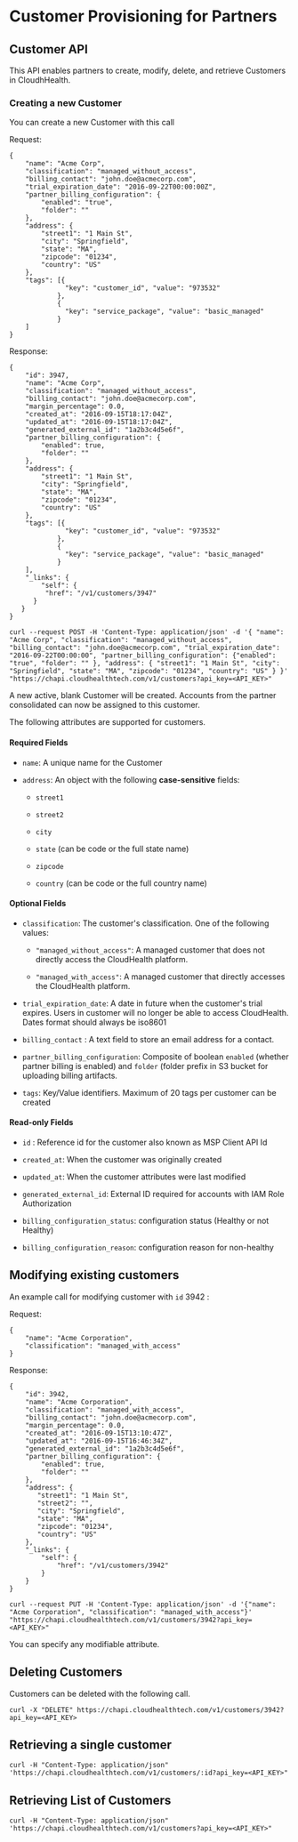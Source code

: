 Customer Provisioning for Partners
=

## Customer API

This API enables partners to create, modify, delete, and retrieve Customers in CloudhHealth.

### Creating a new Customer

You can create a new Customer with this call

Request:

```
{
    "name": "Acme Corp",
    "classification": "managed_without_access",
    "billing_contact": "john.doe@acmecorp.com",
    "trial_expiration_date": "2016-09-22T00:00:00Z",
    "partner_billing_configuration": {
        "enabled": "true",
        "folder": ""
    },
    "address": {
        "street1": "1 Main St",
        "city": "Springfield",
        "state": "MA",
        "zipcode": "01234",
        "country": "US"
    },
    "tags": [{
              "key": "customer_id", "value": "973532"
            },
            {
              "key": "service_package", "value": "basic_managed"
            }
    ]
}
```

Response:

```
{
    "id": 3947,
    "name": "Acme Corp",
    "classification": "managed_without_access",
    "billing_contact": "john.doe@acmecorp.com",
    "margin_percentage": 0.0,
    "created_at": "2016-09-15T18:17:04Z",
    "updated_at": "2016-09-15T18:17:04Z",
    "generated_external_id": "1a2b3c4d5e6f",
    "partner_billing_configuration": {
        "enabled": true,
        "folder": ""
    },
    "address": {
        "street1": "1 Main St",
        "city": "Springfield",
        "state": "MA",
        "zipcode": "01234",
        "country": "US"
    },
    "tags": [{
              "key": "customer_id", "value": "973532"
            },
            {
              "key": "service_package", "value": "basic_managed"
            }
    ],
    "_links": {
        "self": {
         "href": "/v1/customers/3947"
      }
   }
}
```

```shell
curl --request POST -H 'Content-Type: application/json' -d '{ "name": "Acme Corp", "classification": "managed_without_access", "billing_contact": "john.doe@acmecorp.com", "trial_expiration_date": "2016-09-22T00:00:00", "partner_billing_configuration": {"enabled": "true", "folder": "" }, "address": { "street1": "1 Main St", "city": "Springfield", "state": "MA", "zipcode": "01234", "country": "US" } }' "https://chapi.cloudhealthtech.com/v1/customers?api_key=<API_KEY>"
```
A new active, blank Customer will be created. Accounts from the partner consolidated can now be assigned to this customer.

The following attributes are supported for customers.

#### Required Fields

* `name`: A unique name for the Customer

* `address`: An object with the following **case-sensitive** fields:

  * `street1`

  * `street2`

  * `city`

  * `state` (can be code or the full state name)

  * `zipcode`

  * `country` (can be code or the full country name)

#### Optional Fields

* `classification`: The customer's classification.  One of the following values:

  * `"managed_without_access"`: A managed customer that does not directly access the CloudHealth platform.

  * `"managed_with_access"`: A managed customer that directly accesses the CloudHealth platform.

* `trial_expiration_date`: A date in future when the customer's trial expires. Users in customer will no longer be able to access CloudHealth. Dates format should always be iso8601

* `billing_contact` : A text field to store an email address for a contact.

* `partner_billing_configuration`: Composite of boolean `enabled` (whether partner billing is enabled) and `folder` (folder prefix in S3 bucket for uploading billing artifacts.

* `tags`: Key/Value identifiers. Maximum of 20 tags per customer can be created

#### Read-only Fields

* `id` : Reference id for the customer also known as MSP Client API Id

* `created_at`: When the customer was originally created

* `updated_at`: When the customer attributes were last modified

* `generated_external_id`: External ID required for accounts with IAM Role Authorization

* `billing_configuration_status`: configuration status (Healthy or not Healthy)

* `billing_configuration_reason`: configuration reason for non-healthy

## Modifying existing customers

An example call for modifying customer with `id` 3942 :

Request:

```
{
    "name": "Acme Corporation",
    "classification": "managed_with_access"
}
```

Response:

```
{
    "id": 3942,
    "name": "Acme Corporation",
    "classification": "managed_with_access",
    "billing_contact": "john.doe@acmecorp.com",
    "margin_percentage": 0.0,
    "created_at": "2016-09-15T13:10:47Z",
    "updated_at": "2016-09-15T16:46:34Z",
    "generated_external_id": "1a2b3c4d5e6f",
    "partner_billing_configuration": {
        "enabled": true,
        "folder": ""
    },
    "address": {
       "street1": "1 Main St",
       "street2": "",
       "city": "Springfield",
       "state": "MA",
       "zipcode": "01234",
       "country": "US"
    },
    "_links": {
        "self": {
            "href": "/v1/customers/3942"
        }
    }
}
```

````shell
curl --request PUT -H 'Content-Type: application/json' -d '{"name": "Acme Corporation", "classification": "managed_with_access"}'  "https://chapi.cloudhealthtech.com/v1/customers/3942?api_key=<API_KEY>"
````

You can specify any modifiable attribute.

## Deleting Customers

Customers can be deleted with the following call.

```shell
curl -X "DELETE" https://chapi.cloudhealthtech.com/v1/customers/3942?api_key=<API_KEY>
```


## Retrieving a single customer

```shell
curl -H "Content-Type: application/json" 'https://chapi.cloudhealthtech.com/v1/customers/:id?api_key=<API_KEY>"
```

## Retrieving List of Customers

```shell
curl -H "Content-Type: application/json" 'https://chapi.cloudhealthtech.com/v1/customers?api_key=<API_KEY>"
```
